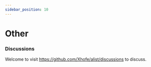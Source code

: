 ```yaml
---
sidebar_position: 10
---
```


# Other
### Discussions

Welcome to visit https://github.com/Xhofe/alist/discussions to discuss.